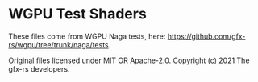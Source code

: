 # WGPU Test Shaders

These files come from WGPU Naga tests, here: <https://github.com/gfx-rs/wgpu/tree/trunk/naga/tests>.

Original files licensed under MIT OR Apache-2.0. Copyright (c) 2021 The gfx-rs developers.
